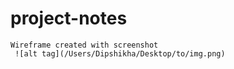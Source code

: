 # project-notes


	Wireframe created with screenshot
	 ![alt tag](/Users/Dipshikha/Desktop/to/img.png)